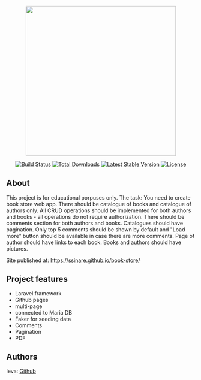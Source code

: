 <p align="center"><a href="https://laravel.com" target="_blank"><img src="https://raw.githubusercontent.com/laravel/art/master/logo-lockup/5%20SVG/2%20CMYK/1%20Full%20Color/laravel-logolockup-cmyk-red.svg" width="400"></a></p>

<p align="center">
<a href="https://travis-ci.org/laravel/framework"><img src="https://travis-ci.org/laravel/framework.svg" alt="Build Status"></a>
<a href="https://packagist.org/packages/laravel/framework"><img src="https://img.shields.io/packagist/dt/laravel/framework" alt="Total Downloads"></a>
<a href="https://packagist.org/packages/laravel/framework"><img src="https://img.shields.io/packagist/v/laravel/framework" alt="Latest Stable Version"></a>
<a href="https://packagist.org/packages/laravel/framework"><img src="https://img.shields.io/packagist/l/laravel/framework" alt="License"></a>
</p>

## About

This project is for educational porpuses only.
The task:
You need to create book store web app.
There should be catalogue of books and catalogue of authors only.
All CRUD operations should be implemented for both authors and books - all operations do not require authorization.
There should be comments section for both authors and books.
Catalogues should have pagination.
Only top 5 comments should be shown by default and "Load more" button should be available in case there are more comments.
Page of author should have links to each book.
Books and authors should have pictures.

Site published at:
https://ssinare.github.io/book-store/

## Project features

- Laravel framework
- Github pages
- multi-page
- connected to Maria DB
- Faker for seeding data
- Comments
- Pagination
- PDF

## Authors

Ieva: [Github](https://github.com/ssinare)
